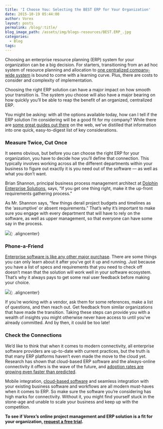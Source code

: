 ```yaml
---
title: 'I Choose You: Selecting the BEST ERP for Your Organization'
date: 2015-10-19 05:44:00
author: Vorex
layout: posts
permalink: /blog/:title/
blog_image_path: /assets/img/blogs-resources/BEST.ERP_.jpg
categories:
  - Blog
tags:
---
```



Choosing an enterprise resource planning (ERP) system for your organization can be a big decision. For starters, transitioning from an ad hoc system of resource planning and allocation to [one centralized company-wide system](http://www.vorex.com/supercharging-business-insights-with-online-project-management-erp/) is bound to come with a learning curve. Plus, there are costs to consider and complexity of implementation.

Choosing the right ERP solution can have a major impact on how smooth your transition is. The system you choose will also have a major bearing on how quickly you’ll be able to reap the benefit of an organized, centralized ERP.

You might be asking: with all the options available today, how can I tell if the ERP solution I’m considering will be a good fit for my company? While there are [some great guides out there](http://www.cio.com/article/2458889/enterprise-resource-planning/9-tips-for-selecting-and-implementing-an-erp-system.html) on the web, we’ve distilled that information into one quick, easy-to-digest list of key considerations.

### Measure Twice, Cut Once

It seems obvious, but before you can choose the right ERP for your organization, you have to decide how you’ll define that connection. This typically involves working across all the different departments within your business to figure out exactly it is you need out of the software — as well as what you don’t want.

Brian Shannon, principal business process management architect at [Dolphin Enterprise Solutions](http://www.dolphin-corp.com/), says, “If you get one thing right, make it the up-front requirements gathering process.”

As Mr. Shannon says, “few things derail project budgets and timelines as the ‘assumptive’ or absent requirements.” That’s why it’s important to make sure you engage with every department that will have to rely on the software, as well as upper management, so that everyone can have some say in the process.

![](https://media.giphy.com/media/zJETIm3M2FzIQ/giphy.gif){: .aligncenter}

### Phone-a-Friend

[Enterprise software is like any other major purchase](http://www.informationweek.com/software/enterprise-applications/6-more-enduring-truths-about-selecting-enterprise-software/d/d-id/1113070?page_number=2). There are some things you can only learn about it after you’ve got it up and running. Just because you have a list of specs and requirements that you need to check off doesn’t mean that the solution will work well in your software ecosystem. That’s why it always pays to get some real user feedback before making your choice.

![](https://media.giphy.com/media/xTiTneUZ6NoHdYpeE0/giphy.gif){: .aligncenter}

If you’re working with a vendor, ask them for some references, make a list of questions, and then reach out. Get feedback from similar organizations that have made the transition. Taking these steps can provide you with a wealth of insights you might otherwise never have access to until you’ve already committed. And by then, it could be too late!

### Check the Connections

We’d like to think that when it comes to modern connectivity, all enterprise software providers are up-to-date with current practices, but the truth is that many ERP platforms haven’t even made the move to the cloud yet. Research has shown that cloud-based ERP software and the always-online connectivity it offers is the wave of the future, and [adoption rates are growing even faster than predicted](http://www.forbes.com/sites/louiscolumbus/2014/02/07/why-cloud-erp-adoption-is-faster-than-gartner-predicts/).

Mobile integration, [cloud-based software](http://www.vorex.com/top-5-ways-cloud-based-project-management-provides-a-competitive-edge/) and seamless integration with your existing business software and workflows are all modern must-haves when it comes to ERP. So make sure the software you’re considering has high marks for connectivity. Without it, you might find yourself stuck in the stone-age and unable to scale your business and keep up with the competition.

**To see if Vorex’s online project management and ERP solution is a fit for your organization, [request a free trial](http://www.vorex.com/free-trial/).**
